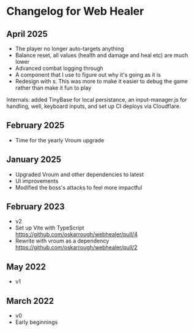 # Changelog for Web Healer

## April 2025

- The player no longer auto-targets anything
- Balance reset, all values (health  and damage and heal etc) are much lower
- Advanced combat logging through <combat-log-viewer > 
- A <balance-monitor> component that I use to figure out why it's going as it is
- Redesign with <floating-panel>s. This was more to make it easier to debug the game rather than make it fun to play

Internals: added TinyBase for local persistance, an input-manager.js for handling, well, keyboard inputs, and set up CI deploys via Cloudflare.

## February 2025

- Time for the yearly Vroum upgrade

## January 2025

- Upgraded Vroum and other dependencies to latest
- UI improvements
- Modified the boss's attacks to feel more impactful

## February 2023

- v2
- Set up Vite with TypeScript https://github.com/oskarrough/webhealer/pull/4
- Rewrite with vroum as a dependency https://github.com/oskarrough/webhealer/pull/2

## May 2022

- v1

## March 2022

- v0
- Early beginnings
